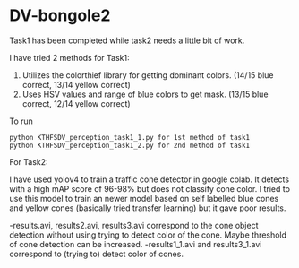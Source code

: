 # DV-bongole2

Task1 has been completed while task2 needs a little bit of work.

I have tried 2 methods for Task1:
  1) Utilizes the colorthief library for getting dominant colors. (14/15 blue correct, 13/14 yellow correct)
  2) Uses HSV values and range of blue colors to get mask. (13/15 blue correct, 12/14 yellow correct)
  
To run 
``` 
python KTHFSDV_perception_task1_1.py for 1st method of task1
python KTHFSDV_perception_task1_2.py for 2nd method of task1
```

For Task2:

I have used yolov4 to train a traffic cone detector in google colab. It detects with a high mAP score of 96-98% but does not classify cone color.
I tried to use this model to train an newer model based on self labelled blue cones and yellow cones (basically tried transfer learning) but it gave poor results.

-results.avi, results2.avi, results3.avi correspond to the cone object detection without using trying to detect color of the cone. Maybe threshold of cone detection can be increased. 
-results1_1.avi and results3_1.avi correspond to (trying to) detect color of cones.
